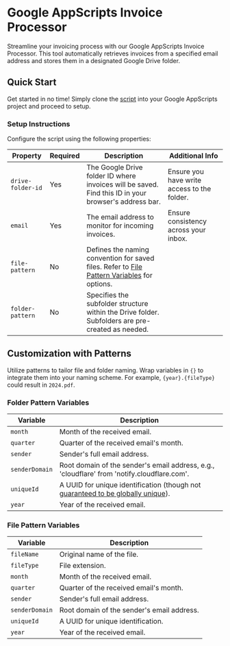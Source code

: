 # Google AppScripts Invoice Processor

Streamline your invoicing process with our Google AppScripts Invoice Processor. This tool automatically retrieves invoices from a specified email address and stores them in a designated Google Drive folder.

## Quick Start

Get started in no time! Simply clone the [script](https://github.com/velddev/google-appscripts-invoice-processor/blob/main/index.gs) into your Google AppScripts project and proceed to setup.

### Setup Instructions

Configure the script using the following properties:

Property | Required | Description | Additional Info
--- | --- | --- | ---
`drive-folder-id` | Yes | The Google Drive folder ID where invoices will be saved. Find this ID in your browser's address bar. | Ensure you have write access to the folder.
`email` | Yes | The email address to monitor for incoming invoices. | Ensure consistency across your inbox.
`file-pattern` | No | Defines the naming convention for saved files. Refer to [File Pattern Variables](#file-pattern-variables) for options.
`folder-pattern` | No | Specifies the subfolder structure within the Drive folder. Subfolders are pre-created as needed.

## Customization with Patterns

Utilize patterns to tailor file and folder naming. Wrap variables in `{}` to integrate them into your naming scheme. For example, `{year}.{fileType}` could result in `2024.pdf`.

### Folder Pattern Variables

Variable | Description
--- | ---
`month` | Month of the received email.
`quarter` | Quarter of the received email's month.
`sender` | Sender's full email address.
`senderDomain` | Root domain of the sender's email address, e.g., 'cloudflare' from 'notify.cloudflare.com'.
`uniqueId` | A UUID for unique identification (though not [guaranteed to be globally unique](https://jhall.io/archive/2021/05/19/what-are-the-odds/)).
`year` | Year of the received email.

### File Pattern Variables

Variable | Description
--- | ---
`fileName` | Original name of the file.
`fileType` | File extension.
`month` | Month of the received email.
`quarter` | Quarter of the received email's month.
`sender` | Sender's full email address.
`senderDomain` | Root domain of the sender's email address.
`uniqueId` | A UUID for unique identification.
`year` | Year of the received email.
